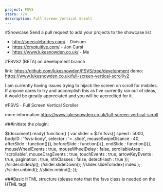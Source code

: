 ```yaml
---
project: FSVS
stars: 724
description: Full Screen Vertical Scroll
---
```


#Showcase Send a pull request to add your projects to the showcase list

-   http://specialebrides.com/ - Divisum
-   https://cryptuitive.com/ - Jon Cursi
-   https://www.lukesnowden.co.uk/ - Me

#FSVS2 (BETA) on development branch

link: https://github.com/lukesnowden/FSVS/tree/development demo: https://www.lukesnowden.co.uk/full-screen-vertical-scroll/v2

I am currently having issues trying to hijack the screen on scroll for mobiles. If anyone cares to try and accomplish this as I've currently ran out of ideas, it would be greatly appreciated and you will be accredited for it.

#FSVS - Full Screen Vertical Scroller

more information https://www.lukesnowden.co.uk/full-screen-vertical-scroll

###initiate the plugin:

$(document).ready( function() {
	var slider \= $.fn.fsvs({
		speed : 5000,
		bodyID : 'fsvs-body',
		selector : '> .slide',
		mouseSwipeDisance : 40,
		afterSlide : function(){},
		beforeSlide : function(){},
		endSlide : function(){},
		mouseWheelEvents : true,
		mouseWheelDelay : false,
		scrollableArea : 'scrollable',
		mouseDragEvents : true,
		touchEvents : true,
		arrowKeyEvents : true,
		pagination : true,
		nthClasses : false,
		detectHash : true
	});
	//slider.slideUp();
	//slider.slideDown();
	//slider.slideToIndex( index );
	//slider.unbind();
	//slider.rebind();
});

###Basic HTML structure (please note that the fsvs class is needed on the HTML tag)

<!doctype html\>
<html class\="fsvs" lang\="en"\>
	<head\>
		<link href\="assets/css/style.css" media\="all" rel\="stylesheet" type\="text/css" />
        <script src\="//code.jquery.com/jquery-1.11.0.min.js"\></script\>
        <script src\="//code.jquery.com/jquery-migrate-1.2.1.min.js"\></script\>
        <script src\="assets/js/bundle.js"\></script\>
	</head\>
	<body\>
		<div id\="fsvs-body"\>
			<div class\="slide"\></div\>
			<div class\="slide"\></div\>
			<div class\="slide"\></div\>
		</div\>
	</body\>
</html\>
